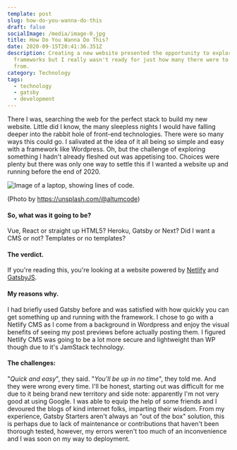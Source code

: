 ```yaml
---
template: post
slug: how-do-you-wanna-do-this
draft: false
socialImage: /media/image-0.jpg
title: How Do You Wanna Do This?
date: 2020-09-15T20:41:36.351Z
description: Creating a new website presented the opportunity to explore new
  frameworks but I really wasn't ready for just how many there were to choose
  from.
category: Technology
tags:
  - technology
  - gatsby
  - development
---
```

There I was, searching the web for the perfect stack to build my new website. Little did I know, the many sleepless nights I would have falling deeper into the rabbit hole of front-end technologies. There were so many ways this could go. I salivated at the idea of it all being so simple and easy with a framework like Wordpress. Oh, but the challenge of exploring something I hadn't already fleshed out was appetising too. Choices were plenty but there was only one way to settle this if I wanted a website up and running before the end of 2020.

![Image of a laptop, showing lines of code.](/media/photo-1508830524289-0adcbe822b40.jpg)

(Photo by https://unsplash.com/@altumcode)



#### **So, what was it going to be?**

Vue, React or straight up HTML5? Heroku, Gatsby or Next? Did I want a CMS or not? Templates or no templates?



#### **The verdict.**

If you're reading this, you're looking at a website powered by [Netlify](https://www.netlify.com/) and [GatsbyJS](https://www.gatsbyjs.com/).



#### **My reasons why.**

 I had briefly used Gatsby before and was satisfied with how quickly you can get something up and running with the framework. I chose to go with a Netlify CMS as I come from a background in Wordpress and enjoy the visual benefits of seeing my post previews before actually posting them. I figured Netlify CMS was going to be a lot more secure and lightweight than WP though due to it's JamStack technology.



#### **The challenges:**

 "*Quick and easy*", they said. "*You'll be up in no time*", they told me. And they were wrong every time. I'll be honest, starting out was difficult for me due to it being brand new territory and side note: apparently I'm not very good at using Google. I was able to equip the help of some friends and I devoured the blogs of kind internet folks, imparting their wisdom. From my experience, Gatsby Starters aren't always an "out of the box" solution, this is perhaps due to lack of maintenance or contributions that haven't been thorough tested, however, my errors weren't too much of an inconvenience and I was soon on my way to deployment.